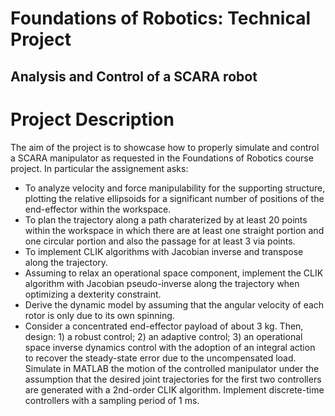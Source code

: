 # Foundations of Robotics: Technical Project
## Analysis and Control of a SCARA robot


# Project Description

The aim of the project is to showcase how to properly simulate and control a SCARA manipulator as requested in the Foundations of Robotics course project. In particular the assignement asks:

- To analyze velocity and force manipulability for the supporting structure, plotting the relative ellipsoids for a significant number of positions of the end-effector within the workspace.
- To plan the trajectory along a path charaterized by at least 20 points within the workspace in which there are at least one straight portion and one circular portion and also the passage for at least 3 via points.
- To implement CLIK algorithms with Jacobian inverse and transpose along the trajectory.
- Assuming to relax an operational space component, implement the CLIK algorithm with Jacobian pseudo-inverse
along the trajectory when optimizing a dexterity constraint.
- Derive the dynamic model by assuming that the angular velocity of each rotor is only due to its own spinning.
- Consider a concentrated end-effector payload of about 3 kg. Then, design: 1) a robust control; 2) an adaptive control; 3) an operational space inverse dynamics control with the adoption of an integral action to recover the steady-state error due to the uncompensated load. Simulate in MATLAB the motion of the controlled manipulator under the assumption that the desired joint trajectories for the first two controllers are generated with a 2nd-order CLIK algorithm. Implement discrete-time controllers with a sampling period of 1 ms.
